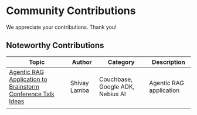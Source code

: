 # Community Contributions

We appreciate your contributions.  Thank you!

## Noteworthy Contributions


| Topic                                                                                                                                                                                     | Author       | Category                         | Description             |
|-------------------------------------------------------------------------------------------------------------------------------------------------------------------------------------------|--------------|----------------------------------|-------------------------|
| [Agentic RAG Application to Brainstorm Conference Talk Ideas](https://dev.to/couchbase/how-i-built-an-agentic-rag-application-to-brainstorm-conference-talk-ideas-42oo) | Shivay Lamba | Couchbase, Google ADK, Nebius AI | Agentic RAG application |
|                                                                                                                                                                                           |              |                                  |                         |